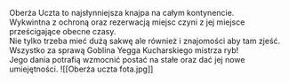 Oberża Uczta to najsłynniejsza knajpa na całym kontynencie.  
Wykwintna z ochroną oraz rezerwacją miejsc czyni z jej miejsce prześcigające obecne czasy.  
Nie tylko trzeba mieć dużą sakwę ale również i znajomości aby tam zjeść.  
Wszystko za sprawą Goblina Yegga Kucharskiego mistrza ryb!  
Jego dania potrafią wzmocnić postać na stałe oraz dać jej nowe umiejętności.
![[Oberża uczta fota.jpg]]
